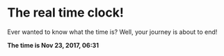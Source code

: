 # The real time clock!

Ever wanted to know what the time is? Well, your journey is about to end!

**The time is Nov 23, 2017, 06:31**